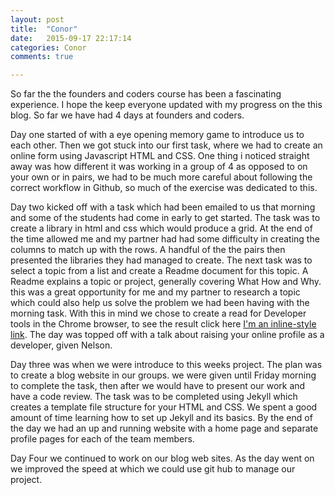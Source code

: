 ```yaml
---
layout: post
title:  "Conor"
date:   2015-09-17 22:17:14
categories: Conor
comments: true

---
```

So far the the founders and coders course has been a fascinating experience. I hope the keep everyone updated with my progress on the this blog. So far we have had 4 days at founders and coders.


Day one started of with a eye opening memory game to introduce us to each other. Then we got stuck into our first task, where we had to create an online form using Javascript HTML  and CSS. One thing i noticed straight away was how different it was working in a group of 4 as opposed to on your own or in pairs, we had to be much more careful about following the correct workflow in Github, so much of the exercise was dedicated to this.


Day two kicked off with a task which had been emailed to us that morning and some of the students had come in early to get started. The task was to create a library in html and css which would produce a grid. At the end of the time allowed me and my partner had had some difficulty in creating the columns to match up with the rows. A handful of the the pairs then presented the libraries they had managed to create. The next task was to select a topic from a list and create a Readme document for this topic. A Readme explains a topic or project, generally covering What How and Why. this was a great opportunity for me and my partner to research a topic which could also help us solve the problem we had been having with the morning task. With this in mind we chose to create a read for Developer tools in the Chrome browser, to see the result click here [I'm an inline-style link](https://github.com/FAC6/book/blob/master/patterns/week1/ChromeDevToolsREADME.md). The day was topped off with a talk about raising your online profile as a developer, given Nelson.


Day three was when we were introduce to this weeks project. The plan was to create a blog website in our groups. we were given until Friday morning to complete the task, then after we would have to present our work and have a code review. The task was to be completed using Jekyll which creates a template file structure for your HTML and CSS. We spent a good amount of time learning how to set up Jekyll and its basics. By the end of the day we had an up and running website with a home page and separate profile pages for each of the team members.


Day Four we continued to work on our blog web sites. As the day went on we improved the speed at which we could use git hub to manage our project.
